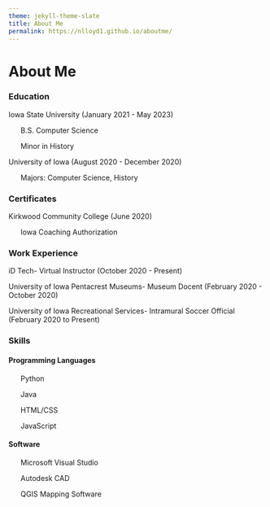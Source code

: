 ```yaml
---
theme: jekyll-theme-slate
title: About Me
permalink: https://nlloyd1.github.io/aboutme/
---
```

<h1>About Me</h1>

<h3>Education</h3>
<p>Iowa State University (January 2021 - May 2023)</p>
<ul>B.S. Computer Science</ul>
<ul>Minor in History</ul>
<p>University of Iowa (August 2020 - December 2020)</p>
<ul>Majors: Computer Science, History</ul>

<h3>Certificates</h3>
<p>Kirkwood Community College (June 2020)</p>
<ul>Iowa Coaching Authorization</ul>

<h3>Work Experience</h3>
<p>iD Tech- Virtual Instructor (October 2020 - Present)</p>
<p>University of Iowa Pentacrest Museums- Museum Docent (February 2020 - October 2020)</p>
<p>University of Iowa Recreational Services- Intramural Soccer Official (February 2020 to Present)</p>


<h3>Skills</32>
<h4>Programming Languages</h4>
<ul>Python</ul>
<ul>Java</ul>
<ul>HTML/CSS</ul>
<ul>JavaScript</ul>
<h4>Software</h4>
<ul>Microsoft Visual Studio</ul>
<ul>Autodesk CAD</ul>
<ul>QGIS Mapping Software</ul>
